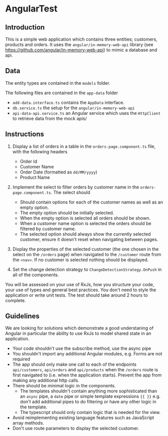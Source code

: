 # AngularTest

## Introduction

This is a simple web application which contains three entities; customers, products and orders. It uses the `angular/in-memory-web-api` library (see https://github.com/angular/in-memory-web-api) to mimic a database and api.

## Data

The entity types are contained in the `models` folder.

The following files are contained in the `app-data` folder

- `add-data.interface.ts` contains the `AppData` interface.
- `db.service.ts` the setup for the `angular/in-memory-web-api`
- `api-data-api.service.ts` an Angular service which uses the `HttpClient` to retrieve data from the mock apis/

## Instructions

1. Display a list of orders in a table in the `orders-page.component.ts` file, with the following headers

   - Order Id
   - Customer Name
   - Order Date (formatted as `dd/MM/yyyy`)
   - Product Name

2. Implement the select to filter orders by customer name in the `orders-page.component.ts`. The select should

   - Should contain options for each of the customer names as well as an empty option.
   - The empty option should be initially selected.
   - When the empty option is selected all orders should be shown.
   - When a customer name option is selected the orders should be filtered by customer name.
   - The selected option should always show the currently selected customer, ensure it doesn't reset when navigating between pages.

3. Display the properties of the selected customer (the one chosen in the select on the `/orders` page) when navigated to the `/customer` route from the `<nav>`. If no customer is selected nothing should be displayed.

4. Set the change detection strategy to `ChangeDetectionStrategy.OnPush` in all of the components.

You will be assessed on your use of RxJs, how you structure your code, your use of types and general best practices. You don't need to style the application or write unit tests. The test should take around 2 hours to complete.

## Guidelines

We are looking for solutions which demonstrate a good understaning of Angular in particular the ability to use RxJs to model shared state in an application.

- Your code shouldn't use the subscribe method, use the async pipe
- You shouldn't import any additional Angular modules, e.g. Forms are not required
- The app should only make one call to each of the endpoints `api/customers`, `api/orders` and `api/products` when the `/orders` route is first navigated to (i.e. when the application starts). Prevent the app from making any additional http calls.
- There should be minimal logic in the components.
  - The templates shouldn't contain anything more sophisticated than an `async` pipe, a `date` pipe or simple template expressions `{{ }}` e.g. don't add additional pipes to do filtering or have any other logic in the template.
  - The typescript should only contain logic that is needed for the view.
- Avoid reimplementing existing language features such as JavaScript array methods.
- Don't use route parameters to display the selected customer.
